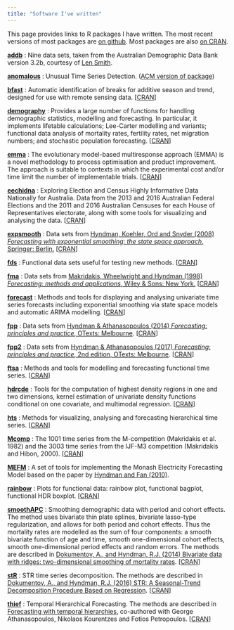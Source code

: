 ```yaml
---
title: "Software I've written"
---
```


This page provides links to R packages I have written. The most recent versions of most packages are [on github](https://github.com/robjhyndman/). Most packages are also [on CRAN](http://cran.rstudio.com).


[**addb**](http://pkg.robjhyndman.com/addb/)
:  Nine data sets, taken from the Australian Demographic Data Bank version 3.2b, courtesy of [Len Smith](mailto:leonard.smith@anu.edu.au).

[**anomalous**](https://github.com/robjhyndman/anomalous)
: Unusual Time Series Detection. ([ACM version of package](https://github.com/robjhyndman/anomalous-acm))

[**bfast**](https://github.com/verbe039/bfast)
: Automatic identification of breaks for additive season and trend, designed for use with remote sensing data. [[CRAN](https://cran.r-project.org/package=bfast)]

[**demography**](https://github.com/robjhyndman/demography)
: Provides a large number of functions for handling demographic statistics, modelling and forecasting. In particular, it implements lifetable calculations; Lee-Carter modelling and variants; functional data analysis of mortality rates, fertility rates, net migration numbers; and stochastic population forecasting. [[CRAN](https://cran.r-project.org/package=demography)]

[**emma**](https://cran.r-project.org/package=emma/)
: The evolutionary model-based multiresponse approach (EMMA) is a novel methodology to process optimisation and product improvement. The approach is suitable to contexts in which the experimental cost and/or time limit the number of implementable trials. [[CRAN](https://cran.r-project.org/package=emma)]

[**eechidna**](https://github.com/ropenscilabs/eechidna)
: Exploring Election and Census Highly Informative Data Nationally for Australia. Data from the 2013 and 2016 Australian Federal Elections and the 2011 and 2016 Australian Censuses for each House of Representatives electorate, along with some tools for visualizing and analysing the data. [[CRAN](https://cran.r-project.org/package=eechidna)]

[**expsmooth**](http://pkg.robjhyndman.com/expsmooth/)
: Data sets from [Hyndman, Koehler, Ord and Snyder (2008) *Forecasting with exponential smoothing: the state space approach*, Springer: Berlin.](http://www.exponentialsmoothing.net/) [[CRAN](https://cran.r-project.org/package=expsmooth)]

[**fds**](https://cran.r-project.org/package=fds)
: Functional data sets useful for testing new methods. [[CRAN](https://cran.r-project.org/package=fds)]

[**fma**](http://pkg.robjhyndman.com/fma/)
: Data sets from [Makridakis, Wheelwright and Hyndman (1998) *Forecasting: methods and applications*, Wiley &amp; Sons: New York.](https://robjhyndman.com/forecasting/) [[CRAN](https://cran.r-project.org/package=fma)]

[**forecast**](http://pkg.robjhyndman.com/forecast/)
: Methods and tools for displaying and analysing univariate time series forecasts including exponential smoothing via state space models and automatic ARIMA modelling. [[CRAN](https://cran.r-project.org/package=forecast)]

[**fpp**](https://cran.r-project.org/package=fpp)
: Data sets from [Hyndman & Athanasopoulos (2014) *Forecasting: principles and practice*, OTexts: Melbourne](http://www.otexts.org/fpp). [[CRAN](https://cran.r-project.org/package=fpp)]

[**fpp2**](https://github.com/robjhyndman/fpp/)
: Data sets from [Hyndman & Athanasopoulos (2017) *Forecasting: principles and practice*, 2nd edition, OTexts: Melbourne](http://www.otexts.org/fpp2). [[CRAN](https://cran.r-project.org/package=fpp2)]

[**ftsa**](https://cran.r-project.org/package=ftsa)
: Methods and tools for modelling and forecasting functional time series. [[CRAN](https://cran.r-project.org/package=ftsa)]

[**hdrcde**](http://pkg.robjhyndman.com/hdrcde/)
: Tools for the computation of highest density regions in one and two dimensions, kernel estimation of univariate density functions conditional on one covariate, and multimodal regression. [[CRAN](https://cran.r-project.org/package=hdrcde)]

[**hts**](http://pkg.earo.me/hts/)
: Methods for visualizing, analysing and forecasting hierarchical time series. [[CRAN](https://cran.r-project.org/package=hts)]

[**Mcomp**](https://pkg.robjhyndman.com/Mcomp)
: The 1001 time series from the M-competition (Makridakis et al. 1982) and the 3003 time series from the IJF-M3 competition (Makridakis and Hibon, 2000). [[CRAN](https://cran.r-project.org/package=Mcomp)]

[**MEFM**](https://github.com/robjhyndman/mefm-package)
: A set of tools for implementing the Monash Electricity Forecasting Model based on the paper by [Hyndman and Fan (2010)](https://robjhyndman.com/publications/peak-electricity-demand/).

[**rainbow**](https://cran.r-project.org/package=rainbow)
: Plots for functional data: rainbow plot, functional bagplot, functional HDR boxplot. [[CRAN](https://cran.r-project.org/package=rainbow)]

[**smoothAPC**](https://bitbucket.org/alexanderdokumentov/smoothapcpackage)
: Smoothing demographic data with period and cohort effects. The method uses bivariate thin plate splines, bivariate lasso-type regularization, and allows for both period and cohort effects. Thus the mortality rates are modelled as the sum of four components: a smooth bivariate function of age and time, smooth one-dimensional cohort effects, smooth one-dimensional period effects and random errors. The methods are described in [Dokumentov, A., and Hyndman, R.J. (2014) Bivariate data with ridges: two-dimensional smoothing of mortality rates](https://robjhyndman.com/publications/mortality-smoothing/). [[CRAN](https://cran.r-project.org/package=smoothAPC)]

[**stR**](https://bitbucket.org/alexanderdokumentov/strpackage)
: STR time series decomposition. The methods are described in [Dokumentov, A., and Hyndman, R.J. (2016) STR: A Seasonal-Trend Decomposition Procedure Based on Regression](https://robjhyndman.com/publications/str/). [[CRAN](https://cran.r-project.org/package=stR)]

[**thief**](http://pkg.robjhyndman.com/thief/)
: Temporal Hierarchical Forecasting. The methods are described in [Forecasting with temporal hierarchies](https://robjhyndman.com/publications/temporal-hierarchies/), co-authored with George Athanasopoulos, Nikolaos Kourentzes and Fotios Petropoulos. [[CRAN](https://cran.r-project.org/package=thief)]



